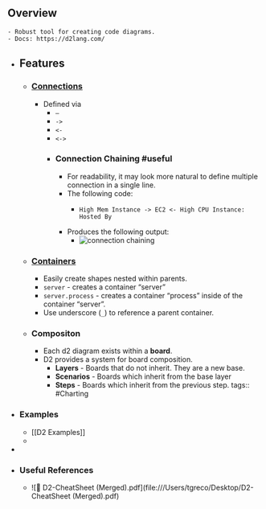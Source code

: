 ## Overview
	- Robust tool for creating code diagrams.
	- Docs: https://d2lang.com/
- ## Features
	- ### [Connections](https://d2lang.com/tour/connections)
		- Defined via
			- `—`
			- `->`
			- `<-`
			- `<->`
			- ### Connection Chaining #useful
				- For readability, it may look more natural to define multiple connection in a single line.
				- The following code:
					- ```
					  High Mem Instance -> EC2 <- High CPU Instance: Hosted By
					  ```
				- Produces the following output:
					- ![connection chaining](https://media.cleanshot.cloud/media/56139/5CsSeDwCVBsmsbFStz7PcgFG0XnC2Zcc8Un9A0wl.jpeg?Expires=1692611988&Signature=h1cWrEwZVOFE7TSJFfRgUg7PkGwuD2gFQYFE54kWtQLLwJVGaSv9~4Hqj4YvphtqyGGysFap6jTUjbeUYr3Vxx5JixumkCoX-0pfeB6JNkXNqcgieMIA0AoxkbGcXWjK8x76TNaHrbf21RTjCU7oCRR93t8yjpGDU~q-9oS5RvFugFBdK0J1tWTpgzFD4xkJpAGHKDiJAIzUVZL~S3N1LmaEsIf9RbsjQM5f7WHdYfnwxSvpuYzjzoaiwJ3W2kvmEGAd6TVZvWQZcD3s48ho8JouAfiHSYocGX3crzgtR~bw644eiCddJV~g-K5lHEhRWfHMuo~4fVsVqE~Iig~-~w__&Key-Pair-Id=K269JMAT9ZF4GZ)
	- ### [Containers](https://d2lang.com/tour/containers)
		- Easily create shapes nested within parents.
		- `server` - creates a container “server”
		- `server.process` - creates a container “process” inside of the container “server”.
		- Use underscore (`_`) to reference a parent container.
	- ### Compositon
		- Each d2 diagram exists within a **board**.
		- D2 provides a system for board composition.
			- **Layers** - Boards that do not inherit. They are a new base.
			- **Scenarios** - Boards which inherit from the base layer
			- **Steps** - Boards which inherit from the previous step.
			  tags:: #Charting
- ### Examples
	- [[D2 Examples]]
	-
-
- ### Useful References
	- ![📄 D2-CheatSheet (Merged).pdf](file:///Users/tgreco/Desktop/D2-CheatSheet (Merged).pdf)